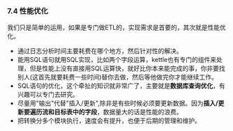 ### 7.4 性能优化
我们只是简单的运用，如果是专门做ETL的，实现需求是首要的，其次就是性能优化。
* 通过日志分析时间主要耗费在哪个地方，然后针对性的解决。
* 能用SQL语句就用SQL实现，比如两个字段运算，kettle也有专门的组件来处理，但是性能上没有直接用SQL运算快，就好比你本来能完成的事，你非要找别人(这首先就要耗费一些时间)替你去做，然后等他做完你才能继续工作。
* SQL语句的优化，这个牵扯的知识就非常广了，主要就是**数据库查询优化**，有兴趣可以专门去研究。
* 尽量用"输出"代替"插入/更新",除非是有些时候必须要更新数据。因为**插入/更新要遍历流和目标表中的字段**，数据量大的话是性能的浪费。
* 把转换分多个模块执行，速度会有提升，也便于后期的管理和维护。